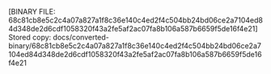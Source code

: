 [BINARY FILE: 68c81cb8e5c2c4a07a827a1f8c36e140c4ed2f4c504bb24bd06ce2a7104ed84d348de2d6cdf1058320f43a2fe5af2ac07fa8b106a587b6659f5de16f4e21]
Stored copy: docs/converted-binary/68c81cb8e5c2c4a07a827a1f8c36e140c4ed2f4c504bb24bd06ce2a7104ed84d348de2d6cdf1058320f43a2fe5af2ac07fa8b106a587b6659f5de16f4e21
